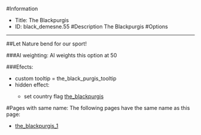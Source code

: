 #Information
 - Title: The Blackpurgis
 - ID: black_demesne.55
#Description
The Blackpurgis
#Options

___
##Let Nature bend for our sport!

###AI weighting:
AI weights this option at 50


###Efects:<ul><li>custom tooltip = the_black_purgis_tooltip</li><li>hidden effect:</li><ul><li>set country flag [the_blackpurgis](../flags/the_blackpurgis.md)</li></ul></ul>


#Pages with same name:
The following pages have the same name as this page:
 - [the_blackpurgis_1](the_blackpurgis_1.md)
